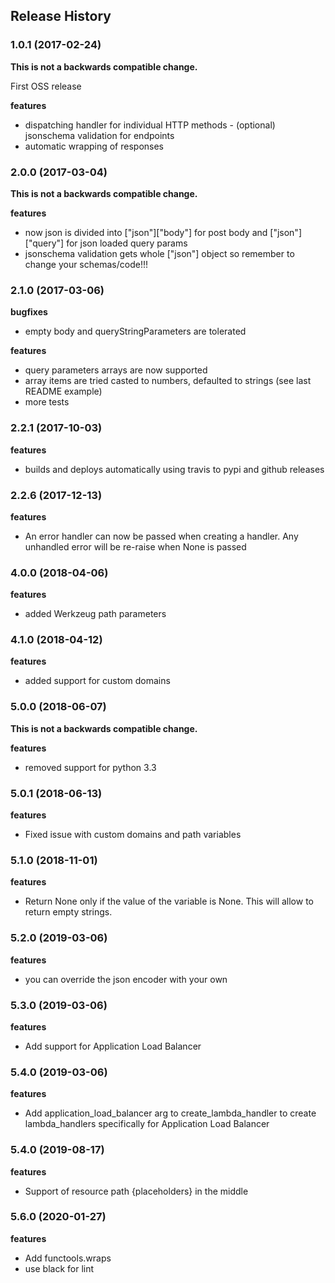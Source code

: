 ## Release History

### 1.0.1 (2017-02-24)

**This is not a backwards compatible change.**

First OSS release

**features** 

- dispatching handler for individual HTTP methods - (optional) jsonschema validation for endpoints
- automatic wrapping of responses

### 2.0.0 (2017-03-04)

**This is not a backwards compatible change.**

**features** 

- now json is divided into \[\"json\"\]\[\"body\"\] for post body and \[\"json\"\]\[\"query\"\] for json loaded query params 
- jsonschema validation gets whole \[\"json\"\] object so remember to change your schemas/code!!!

### 2.1.0 (2017-03-06)

**bugfixes** 

- empty body and queryStringParameters are tolerated

**features** 

- query parameters arrays are now supported 
- array items are tried casted to numbers, defaulted to strings (see last README example) 
- more tests

### 2.2.1 (2017-10-03)

**features** 

- builds and deploys automatically using travis to pypi and github releases

### 2.2.6 (2017-12-13)

**features** 

- An error handler can now be passed when creating a handler. Any unhandled error will be re-raise when None is passed

### 4.0.0 (2018-04-06)

**features** 

- added Werkzeug path parameters

### 4.1.0 (2018-04-12)

**features** 

- added support for custom domains

### 5.0.0 (2018-06-07)

**This is not a backwards compatible change.**

**features** 

- removed support for python 3.3

### 5.0.1 (2018-06-13)

**features** 

- Fixed issue with custom domains and path variables

### 5.1.0 (2018-11-01)

**features** 

- Return None only if the value of the variable is None. This will allow to return empty strings.

### 5.2.0 (2019-03-06)

**features** 

- you can override the json encoder with your own

### 5.3.0 (2019-03-06)

**features** 

- Add support for Application Load Balancer

### 5.4.0 (2019-03-06)

**features** 

- Add application\_load\_balancer arg to create\_lambda\_handler to create lambda\_handlers specifically for Application Load Balancer

### 5.4.0 (2019-08-17)

**features** 

- Support of resource path {placeholders} in the middle

### 5.6.0 (2020-01-27)

**features** 

- Add functools.wraps 
- use black for lint
